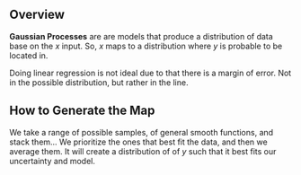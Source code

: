 ## Overview
**Gaussian Processes** are are models that produce a distribution of data base on the $x$ input. So, $x$ maps to a distribution where $y$ is probable to be located in. 

Doing linear regression is not ideal due to that there is a margin of error. Not in the possible distribution, but rather in the line. 

## How to Generate the Map

We take a range of possible samples, of general smooth functions, and stack them... We prioritize the ones that best fit the data, and then we average them. It will create a distribution of of $y$ such that it best fits our uncertainty and model. 

